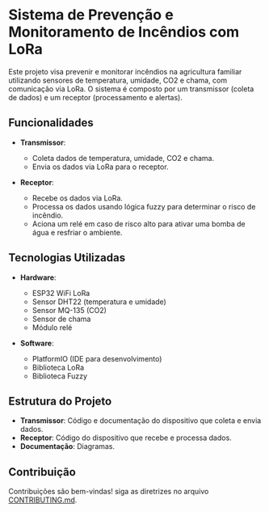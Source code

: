 # Sistema de Prevenção e Monitoramento de Incêndios com LoRa

Este projeto visa prevenir e monitorar incêndios na agricultura familiar utilizando sensores de temperatura, umidade, CO2 e chama, com comunicação via LoRa. O sistema é composto por um transmissor (coleta de dados) e um receptor (processamento e alertas).

## Funcionalidades
- **Transmissor**:
  - Coleta dados de temperatura, umidade, CO2 e chama.
  - Envia os dados via LoRa para o receptor.

- **Receptor**:
  - Recebe os dados via LoRa.
  - Processa os dados usando lógica fuzzy para determinar o risco de incêndio.
  - Aciona um relé em caso de risco alto para ativar uma bomba de água e resfriar o ambiente.

## Tecnologias Utilizadas
- **Hardware**:
  - ESP32 WiFi LoRa
  - Sensor DHT22 (temperatura e umidade)
  - Sensor MQ-135 (CO2)
  - Sensor de chama
  - Módulo relé

- **Software**:
  - PlatformIO (IDE para desenvolvimento)
  - Biblioteca LoRa
  - Biblioteca Fuzzy

## Estrutura do Projeto
- **Transmissor**: Código e documentação do dispositivo que coleta e envia dados.
- **Receptor**: Código do dispositivo que recebe e processa dados.
- **Documentação**: Diagramas.

## Contribuição
Contribuições são bem-vindas! siga as diretrizes no arquivo [CONTRIBUTING.md](CONTRIBUTING.md).
